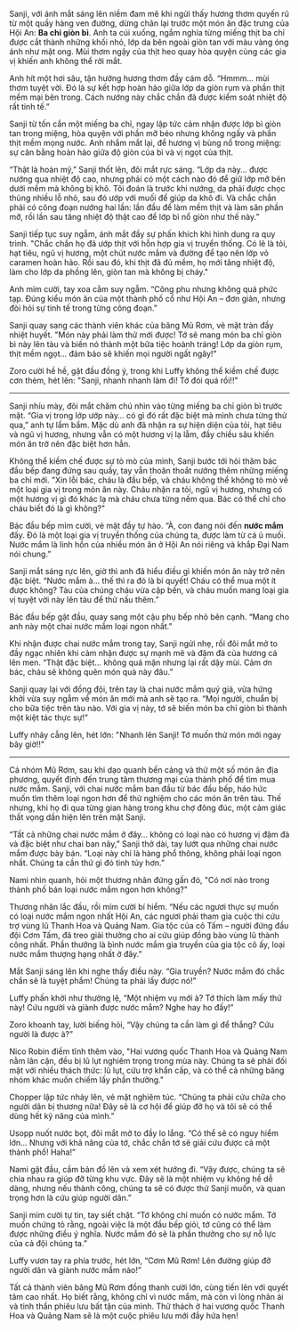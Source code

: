 Sanji, với ánh mắt sáng lên niềm đam mê khi ngửi thấy hương thơm quyến rũ từ một quầy hàng ven đường, dừng chân lại trước một món ăn đặc trưng của Hội An: **Ba chỉ giòn bì**. Anh ta cúi xuống, ngắm nghía từng miếng thịt ba chỉ được cắt thành những khối nhỏ, lớp da bên ngoài giòn tan với màu vàng óng ánh như mật ong. Mùi thơm ngậy của thịt heo quay hòa quyện cùng các gia vị khiến anh không thể rời mắt.

Anh hít một hơi sâu, tận hưởng hương thơm đầy cám dỗ. “Hmmm... mùi thơm tuyệt vời. Đó là sự kết hợp hoàn hảo giữa lớp da giòn rụm và phần thịt mềm mại bên trong. Cách nướng này chắc chắn đã được kiểm soát nhiệt độ rất tinh tế.”

Sanji từ tốn cắn một miếng ba chỉ, ngay lập tức cảm nhận được lớp bì giòn tan trong miệng, hòa quyện với phần mỡ béo nhưng không ngấy và phần thịt mềm mọng nước. Anh nhắm mắt lại, để hương vị bùng nổ trong miệng: sự cân bằng hoàn hảo giữa độ giòn của bì và vị ngọt của thịt.

“Thật là hoàn mỹ,” Sanji thốt lên, đôi mắt rực sáng. “Lớp da này... được nướng qua nhiệt độ cao, nhưng phải có một cách nào đó để giữ lớp mỡ bên dưới mềm mà không bị khô. Tôi đoán là trước khi nướng, da phải được chọc thủng nhiều lỗ nhỏ, sau đó ướp với muối để giúp da khô đi. Và chắc chắn phải có công đoạn nướng hai lần: lần đầu để làm mềm thịt và làm săn phần mỡ, rồi lần sau tăng nhiệt độ thật cao để lớp bì nổ giòn như thế này.”

Sanji tiếp tục suy ngẫm, ánh mắt đầy sự phấn khích khi hình dung ra quy trình. "Chắc chắn họ đã ướp thịt với hỗn hợp gia vị truyền thống. Có lẽ là tỏi, hạt tiêu, ngũ vị hương, một chút nước mắm và đường để tạo nên lớp vỏ caramen hoàn hảo. Rồi sau đó, khi thịt đã đủ mềm, họ mới tăng nhiệt độ, làm cho lớp da phồng lên, giòn tan mà không bị cháy."

Anh mỉm cười, tay xoa cằm suy ngẫm. “Công phu nhưng không quá phức tạp. Đúng kiểu món ăn của một thành phố cổ như Hội An – đơn giản, nhưng đòi hỏi sự tinh tế trong từng công đoạn.”

Sanji quay sang các thành viên khác của băng Mũ Rơm, vẻ mặt tràn đầy nhiệt huyết. "Món này phải làm thử mới được! Tớ sẽ mang món ba chỉ giòn bì này lên tàu và biến nó thành một bữa tiệc hoành tráng! Lớp da giòn rụm, thịt mềm ngọt... đảm bảo sẽ khiến mọi người ngất ngây!" 

Zoro cười hề hề, gật đầu đồng ý, trong khi Luffy không thể kiềm chế được cơn thèm, hét lên: "Sanji, nhanh nhanh làm đi! Tớ đói quá rồi!!"

------
Sanji nhíu mày, đôi mắt chăm chú nhìn vào từng miếng ba chỉ giòn bì trước mặt. “Gia vị trong lớp ướp này… có gì đó rất đặc biệt mà mình chưa từng thử qua,” anh tự lẩm bẩm. Mặc dù anh đã nhận ra sự hiện diện của tỏi, hạt tiêu và ngũ vị hương, nhưng vẫn có một hương vị lạ lẫm, đầy chiều sâu khiến món ăn trở nên đặc biệt hơn hẳn.

Không thể kiềm chế được sự tò mò của mình, Sanji bước tới hỏi thăm bác đầu bếp đang đứng sau quầy, tay vẫn thoăn thoắt nướng thêm những miếng ba chỉ mới. "Xin lỗi bác, cháu là đầu bếp, và cháu không thể không tò mò về một loại gia vị trong món ăn này. Cháu nhận ra tỏi, ngũ vị hương, nhưng có một hương vị gì đó khác lạ mà cháu chưa từng nếm qua. Bác có thể chỉ cho cháu biết đó là gì không?"

Bác đầu bếp mỉm cười, vẻ mặt đầy tự hào. “À, con đang nói đến **nước mắm** đấy. Đó là một loại gia vị truyền thống của chúng ta, được làm từ cá ủ muối. Nước mắm là linh hồn của nhiều món ăn ở Hội An nói riêng và khắp Đại Nam nói chung.”

Sanji mắt sáng rực lên, giờ thì anh đã hiểu điều gì khiến món ăn này trở nên đặc biệt. “Nước mắm à… thế thì ra đó là bí quyết! Cháu có thể mua một ít được không? Tàu của chúng cháu vừa cập bến, và cháu muốn mang loại gia vị tuyệt vời này lên tàu để thử nấu thêm.”

Bác đầu bếp gật đầu, quay sang một cậu phụ bếp nhỏ bên cạnh. “Mang cho anh này một chai nước mắm loại ngon nhất.”

Khi nhận được chai nước mắm trong tay, Sanji ngửi nhẹ, rồi đôi mắt mở to đầy ngạc nhiên khi cảm nhận được sự mạnh mẽ và đậm đà của hương cá lên men. “Thật đặc biệt… không quá mặn nhưng lại rất dậy mùi. Cảm ơn bác, cháu sẽ không quên món quà này đâu.”

Sanji quay lại với đồng đội, trên tay là chai nước mắm quý giá, vừa hứng khởi vừa suy ngẫm về món ăn mới mà anh sẽ tạo ra. “Mọi người, chuẩn bị cho bữa tiệc trên tàu nào. Với gia vị này, tớ sẽ biến món ba chỉ giòn bì thành một kiệt tác thực sự!” 

Luffy nhảy cẫng lên, hét lớn: "Nhanh lên Sanji! Tớ muốn thử món mới ngay bây giờ!!"

-----
Cả nhóm Mũ Rơm, sau khi dạo quanh bến cảng và thử một số món ăn địa phương, quyết định đến trung tâm thương mại của thành phố để tìm mua nước mắm. Sanji, với chai nước mắm ban đầu từ bác đầu bếp, háo hức muốn tìm thêm loại ngon hơn để thử nghiệm cho các món ăn trên tàu. Thế nhưng, khi họ đi qua từng gian hàng trong khu chợ đông đúc, một cảm giác thất vọng dần hiện lên trên mặt Sanji.

“Tất cả những chai nước mắm ở đây… không có loại nào có hương vị đậm đà và đặc biệt như chai ban nãy,” Sanji thở dài, tay lướt qua những chai nước mắm được bày bán. “Loại này chỉ là hàng phổ thông, không phải loại ngon nhất. Chúng ta cần thứ gì đó tinh túy hơn.”

Nami nhìn quanh, hỏi một thương nhân đứng gần đó, "Có nơi nào trong thành phố bán loại nước mắm ngon hơn không?"

Thương nhân lắc đầu, rồi mỉm cười bí hiểm. “Nếu các ngươi thực sự muốn có loại nước mắm ngon nhất Hội An, các ngươi phải tham gia cuộc thi cứu trợ vùng lũ Thanh Hoa và Quảng Nam. Gia tộc của cô Tấm – người đứng đầu đội Cơm Tấm, đã treo giải thưởng cho ai cứu giúp đồng bào vùng lũ thành công nhất. Phần thưởng là bình nước mắm gia truyền của gia tộc cô ấy, loại nước mắm thượng hạng nhất ở đây.”

Mắt Sanji sáng lên khi nghe thấy điều này. “Gia truyền? Nước mắm đó chắc chắn sẽ là tuyệt phẩm! Chúng ta phải lấy được nó!”

Luffy phấn khởi như thường lệ, “Một nhiệm vụ mới à? Tớ thích làm mấy thứ này! Cứu người và giành được nước mắm? Nghe hay ho đấy!”

Zoro khoanh tay, lười biếng hỏi, “Vậy chúng ta cần làm gì để thắng? Cứu người là được à?”

Nico Robin điềm tĩnh thêm vào, "Hai vương quốc Thanh Hoa và Quảng Nam nằm lân cận, đều bị lũ lụt nghiêm trọng trong mùa này. Chúng ta sẽ phải đối mặt với nhiều thách thức: lũ lụt, cứu trợ khẩn cấp, và có thể cả những băng nhóm khác muốn chiếm lấy phần thưởng."

Chopper lập tức nhảy lên, vẻ mặt nghiêm túc. “Chúng ta phải cứu chữa cho người dân bị thương nữa! Đây sẽ là cơ hội để giúp đỡ họ và tôi sẽ có thể dùng hết kỹ năng của mình.”

Usopp nuốt nước bọt, đôi mắt mở to đầy lo lắng. “Có thể sẽ có nguy hiểm lớn… Nhưng với khả năng của tớ, chắc chắn tớ sẽ giải cứu được cả một thành phố! Haha!”

Nami gật đầu, cầm bản đồ lên và xem xét hướng đi. “Vậy được, chúng ta sẽ chia nhau ra giúp đỡ từng khu vực. Đây sẽ là một nhiệm vụ không hề dễ dàng, nhưng nếu thành công, chúng ta sẽ có được thứ Sanji muốn, và quan trọng hơn là cứu giúp người dân.”

Sanji mỉm cười tự tin, tay siết chặt. “Tớ không chỉ muốn có nước mắm. Tớ muốn chứng tỏ rằng, ngoài việc là một đầu bếp giỏi, tớ cũng có thể làm được những điều ý nghĩa. Nước mắm đó sẽ là phần thưởng cho sự nỗ lực của cả đội chúng ta.”

Luffy vươn tay ra phía trước, hét lớn, “Cơm Mũ Rơm! Lên đường giúp đỡ người dân và giành nước mắm nào!”

Tất cả thành viên băng Mũ Rơm đồng thanh cười lớn, cùng tiến lên với quyết tâm cao nhất. Họ biết rằng, không chỉ vì nước mắm, mà còn vì lòng nhân ái và tinh thần phiêu lưu bất tận của mình. Thử thách ở hai vương quốc Thanh Hoa và Quảng Nam sẽ là một cuộc phiêu lưu mới đầy hứa hẹn!